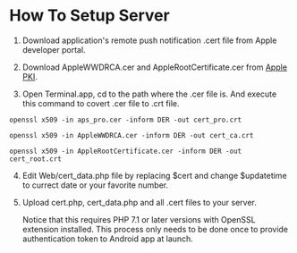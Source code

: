 # How To Setup Server

1. Download application's remote push notification .cert file from Apple developer portal.

2. Download AppleWWDRCA.cer and AppleRootCertificate.cer from [Apple PKI](https://www.apple.com/certificateauthority/).

3. Open Terminal.app, cd to the path where the .cer file is. And execute this command to covert .cer file to .crt file.

```
openssl x509 -in aps_pro.cer -inform DER -out cert_pro.crt

openssl x509 -in AppleWWDRCA.cer -inform DER -out cert_ca.crt

openssl x509 -in AppleRootCertificate.cer -inform DER -out cert_root.crt
```

4. Edit Web/cert_data.php file by replacing $cert and change $updatetime to currect date or your favorite number. 

5. Upload cert.php, cert_data.php and all .cert files to your server. 
	
	Notice that this requires PHP 7.1 or later versions with OpenSSL extension installed. 
	This process only needs to be done once to provide authentication token to Android app at launch.
